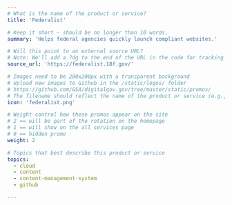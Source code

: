 ```yaml
---
# What is the name of the product or service?
title: 'Federalist'

# Keep it short — should be no longer than 10 words.
summary: 'Helps federal agencies quickly launch compliant websites.'

# Will this point to an external source URL?
# Note: We'll add a ?dg to the end of the URL in the code for tracking purposes
source_url: 'https://federalist.18f.gov/'

# Images need to be 200x200px with a transparent background
# Upload new images to Github in the /static/logos/ folder
# https://github.com/GSA/digitalgov.gov/tree/master/static/promos/
# The filename should reflect the name of the product or service (e.g., challenge-gov.png)
icon: 'federalist.png'

# Weight control how these promos appear on the site
# 2 == will be part of the rotation on the homepage
# 1 == will show on the all services page
# 0 == hidden promo
weight: 2

# Topics that best describe this product or service
topics:
  - cloud
  - content
  - content-management-system
  - github

---
```

